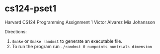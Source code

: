# cs124-pset1
Harvard CS124 Programming Assignment 1
Victor Alvarez
Mia Johansson

Directions:
1. ```$make``` or ```$make randmst``` to generate an executable file.
2. To run the program run ```./randmst 0 numpoints numtrials dimension```

